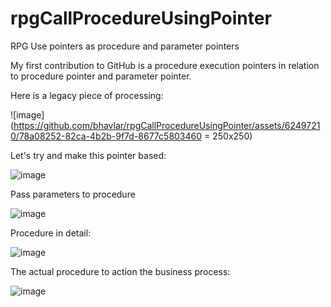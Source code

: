 # rpgCallProcedureUsingPointer
RPG Use pointers as procedure and parameter pointers

My first contribution to GitHub is a procedure execution pointers in relation to procedure pointer and parameter pointer.

Here is a legacy piece of processing:

![image](https://github.com/bhavlar/rpgCallProcedureUsingPointer/assets/62497210/78a08252-82ca-4b2b-9f7d-8677c5803460 = 250x250)

Let's try and make this pointer based:

![image](https://github.com/bhavlar/rpgCallProcedureUsingPointer/assets/62497210/dbed13b3-8050-436e-8340-f16f3d41ed2a)

Pass parameters to procedure

![image](https://github.com/bhavlar/rpgCallProcedureUsingPointer/assets/62497210/c8dce91f-24bb-40af-a060-7a7557ec119a)

Procedure in detail:

![image](https://github.com/bhavlar/rpgCallProcedureUsingPointer/assets/62497210/aa501626-ded7-420a-8d4d-e1c65540cbbc)

The actual procedure to action the business process:

![image](https://github.com/bhavlar/rpgCallProcedureUsingPointer/assets/62497210/4168e1c3-cdcf-459a-a148-c8143c4e6697)

